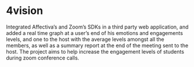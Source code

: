 # 4vision
 Integrated Affectiva’s and Zoom’s SDKs in a third party web application, and added a real time graph at a user’s end of his emotions and engagements levels, and one to the host with the average levels amongst all the members, as well as a summary report at the end of the meeting sent to the host. The project aims to help increase the engagement levels of students during zoom conference calls.

